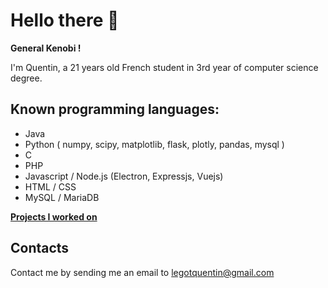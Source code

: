 # Hello there 👋

**General Kenobi !**

I'm Quentin, a 21 years old French student in 3rd year of computer science degree.

## Known programming languages:

- Java
- Python ( numpy, scipy, matplotlib, flask, plotly, pandas, mysql )
- C
- PHP
- Javascript / Node.js (Electron, Expressjs, Vuejs)
- HTML / CSS
- MySQL / MariaDB

**[Projects I worked on](https://quentinlegot.github.io/projects.html)**

## Contacts

Contact me by sending me an email to [legotquentin@gmail.com](mailto:legotquentin@gmail.com)
